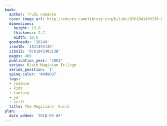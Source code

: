 ```yaml
---
book:
  author: Trudi Canavan
  cover_image_url: http://covers.openlibrary.org/b/isbn/9781841493138-L.jpg
  dimensions:
    height: 18.0
    thickness: 2.7
    width: 10.6
  goodreads: '28249'
  isbn10: '1841493139'
  isbn13: '9781841493138'
  pages: 469
  publication_year: '2001'
  series: Black Magician Trilogy
  series_position: '1'
  spine_color: '#999897'
  tags:
  - romance
  - kids
  - fantasy
  - ya
  - scifi
  title: The Magicians' Guild
plan:
  date_added: '2016-05-03'
---
```

